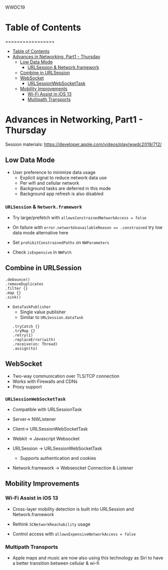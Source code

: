 WWDC19
# Table of Contents
=================

   * [Table of Contents](#table-of-contents)
   * [Advances in Networking, Part1 - Thursday](#advances-in-networking-part1---thursday)
      * [Low Data Mode](#low-data-mode)
         * [URLSession &amp; Network.framework](#urlsession--networkframework)
      * [Combine in URLSession](#combine-in-urlsession)
      * [WebSocket](#websocket)
         * [URLSessionWebSocketTask](#urlsessionwebsockettask)
      * [Mobility Improvements](#mobility-improvements)
         * [Wi-Fi Assist in iOS 13](#wi-fi-assist-in-ios-13)
         * [Multipath Transports](#multipath-transports)

# Advances in Networking, Part1 - Thursday
Session materials: https://developer.apple.com/videos/play/wwdc2019/712/

## Low Data Mode
  - User preference to minimize data usage
    - Explicit signal to reduce network data use
    - Per wifi and cellular network
    - Background tasks are deferred in this mode
    - Background app refresh is also disabled

### `URLSession` & `Network.framework`
  - Try large/prefetch with `allowsConstrainedNetworkAccess = false`
  - On failure with `error.networkUnavailableReason == .constrained` try low data mode alternative here

  - Set `prohibitConstrainedPaths` on `NWParameters`
  - Check `isExpensive` in `NWPath`

## Combine in URLSession
```
.debounce()
.removeDuplicates
.filter {}
.map {}
.sink()
```

  - `DataTaskPublisher`
    - Single value publisher
    - Similar to `URLSession.dataTask`
    ```
    .tryCatch {}
    .tryMap {}
    .retry(1)
    .replaceError(with)
    .receive(on: Thread)
    .assign(to)
    ```

## WebSocket
  - Two-way communication over TLS/TCP connection
  - Works with Firewalls and CDNs
  - Proxy support

### `URLSessionWebSocketTask`
  - Compatible with URLSessionTask

- Server-> NWListener
- Client-> URLSessionWebSocketTask

- Webkit -> Javascript Websocket
- URLSession -> URLSessionWebSocketTask
  - Supports authentication and cookies
- Network.framework -> Webseocket Connection & Listener

## Mobility Improvements
### Wi-Fi Assist in iOS 13
  - Cross-layer mobility detection is built into URLSession and Network.framework

- Rethink `SCNetworkReachability` usage
- Control access with `allowsExpensiveNetworkAccess = false`

### Multipath Transports
  - Apple maps and music are now also using this technology as Siri to have a better transition between cellular & wi-fi
